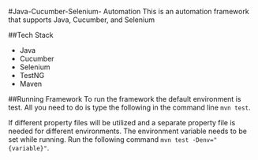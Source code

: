 #Java-Cucumber-Selenium- Automation
This is an automation framework that supports Java, Cucumber, and Selenium

##Tech Stack
* Java
* Cucumber
* Selenium
* TestNG
* Maven

##Running Framework
To run the framework the default environment is test. All you need to do is type the following in the command line `mvn test`.

If different property files will be utilized and a separate property file is needed for different environments. The environment variable needs to be set while running. Run the following command `mvn test -Denv="{variable}"`.